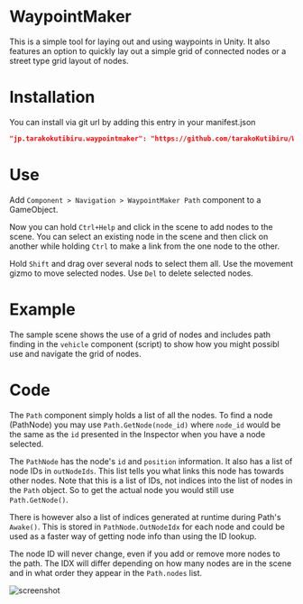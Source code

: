 # WaypointMaker

This is a simple tool for laying out and using waypoints in Unity. It also features an option to quickly lay out a simple grid of connected nodes or a street type grid layout of nodes.

# Installation

You can install via git url by adding this entry in your manifest.json

```json title="Packages/manifest.json"
"jp.tarakokutibiru.waypointmaker": "https://github.com/tarakoKutibiru/WaypointMaker.git?path=Assets/WaypointMaker#v0.0.1"
```

# Use

Add `Component > Navigation > WaypointMaker Path` component to a GameObject.

Now you can hold `Ctrl+Help` and click in the scene to add nodes to the scene. You can select an existing node in the scene and then click on another while holding `Ctrl` to make a link from the one node to the other.

Hold `Shift` and drag over several nods to select them all. Use the movement gizmo to move selected nodes. Use `Del` to delete selected nodes.


# Example

The sample scene shows the use of a grid of nodes and includes path finding in the `vehicle` component (script) to show how you might possibl use and navigate the grid of nodes.


# Code

The `Path` component simply holds a list of all the nodes. To find a node (PathNode) you may use `Path.GetNode(node_id)` where `node_id` would be the same as the `id` presented in the Inspector when you have a node selected.

The `PathNode` has the node's `id` and `position` information. It also has a list of node IDs in `outNodeIds`. This list tells you what links this node has towards other nodes. Note that this is a list of IDs, not indices into the list of nodes in the `Path` object. So to get the actual node you would still use `Path.GetNode()`.

There is however also a list of indices generated at runtime during Path's `Awake()`. This is stored in `PathNode.OutNodeIdx` for each node and could be used as a faster way of getting node info than using the ID lookup.

The node ID will never change, even if you add or remove more nodes to the path. The IDX will differ depending on how many nodes are in the scene and in what order they appear in the `Path.nodes` list.

![screenshot](https://user-images.githubusercontent.com/837362/29813875-b7c22ddc-8cab-11e7-8a95-1737ffe0f691.png)



